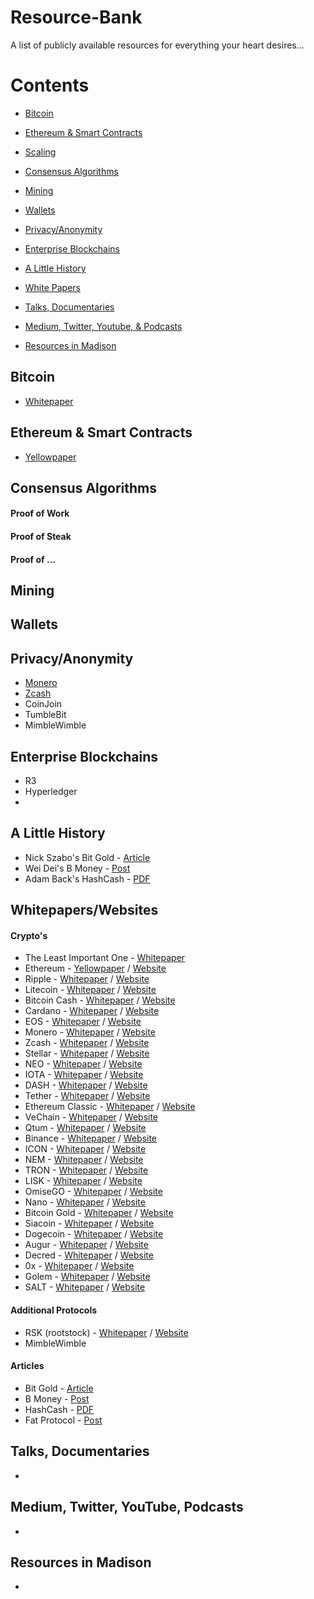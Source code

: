 # Resource-Bank
A list of publicly available resources for everything your heart desires...

# Contents

- [Bitcoin](#bitcoin)
- [Ethereum & Smart Contracts](#ethereum-&-smart-contracts)
- [Scaling](#scale)
- [Consensus Algorithms](#CA)
- [Mining](#Mining)
- [Wallets](#wallets)
- [Privacy/Anonymity](#all-things-privacy)
- [Enterprise Blockchains](#private-blockchains)
- [A Little History](#history)
- [White Papers](#white-papers)

- [Talks, Documentaries](#docs)
- [Medium, Twitter, Youtube, & Podcasts](#channels)
- [Resources in Madison](#social-media-channels)



## Bitcoin
* [Whitepaper](https://bitcoin.org/bitcoin.pdf)


## Ethereum & Smart Contracts
* [Yellowpaper](http://gavwood.com/paper.pdf)


## Consensus Algorithms
#### Proof of Work


#### Proof of Steak


#### Proof of ...



## Mining



## Wallets



## Privacy/Anonymity
* [Monero](https://getmonero.org/resources/about/)
* [Zcash](https://z.cash/)
* CoinJoin
* TumbleBit
* MimbleWimble



## Enterprise Blockchains
* R3
* Hyperledger
* 


## A Little History
* Nick Szabo's Bit Gold - [Article](http://unenumerated.blogspot.com/2005/12/bit-gold.html)
* Wei Dei's B Money - [Post](http://www.weidai.com/bmoney.txt)
* Adam Back's HashCash - [PDF](http://nakamotoinstitute.org/static/docs/hashcash.pdf)


## Whitepapers/Websites
#### Crypto's
* The Least Important One - [Whitepaper](https://bitcoin.org/bitcoin.pdf) 
* Ethereum - [Yellowpaper](http://gavwood.com/paper.pdf) / [Website](https://www.ethereum.org/)
* Ripple - [Whitepaper]() / [Website](https://ripple.com/)
* Litecoin - [Whitepaper]() / [Website](https://litecoin.org/)
* Bitcoin Cash - [Whitepaper]() / [Website](https://www.bitcoincash.org/)
* Cardano - [Whitepaper]() / [Website]()
* EOS - [Whitepaper]() / [Website](https://eos.io/)
* Monero - [Whitepaper]() / [Website](https://getmonero.org/)
* Zcash - [Whitepaper]() / [Website](https://z.cash/)
* Stellar - [Whitepaper](https://www.stellar.org/papers/stellar-consensus-protocol.pdf) / [Website](https://www.stellar.org/)
* NEO - [Whitepaper]() / [Website](https://neo.org/)
* IOTA - [Whitepaper]() / [Website](https://iota.org/)
* DASH - [Whitepaper]() / [Website](https://www.dash.org/)
* Tether - [Whitepaper]() / [Website](https://tether.to/)
* Ethereum Classic - [Whitepaper]() / [Website](https://ethereumclassic.github.io/)
* VeChain - [Whitepaper]() / [Website](https://www.vechain.org/)
* Qtum - [Whitepaper]() / [Website](https://qtum.org/en/)
* Binance - [Whitepaper]() / [Website](https://www.binance.com/)
* ICON - [Whitepaper](https://icon.foundation/resources/whitepaper/ICON-Whitepaper-EN-Draft.pdf) / [Website](https://icon.foundation/)
* NEM - [Whitepaper]() / [Website](https://nem.io/)
* TRON - [Whitepaper]() / [Website](https://tron.network/en.html)
* LISK - [Whitepaper]() / [Website](https://lisk.io/)
* OmiseGO - [Whitepaper]() / [Website](https://omisego.network/)
* Nano - [Whitepaper]() / [Website](https://nano.org/en)
* Bitcoin Gold - [Whitepaper]() / [Website](https://bitcoingold.org/)
* Siacoin - [Whitepaper]() / [Website](https://sia.tech/)
* Dogecoin - [Whitepaper]() / [Website](http://dogecoin.com/)
* Augur - [Whitepaper]() / [Website](http://www.augur.net/)
* Decred - [Whitepaper](https://decred.org/research/buterin2014.pdf) / [Website](https://www.decred.org/)
* 0x - [Whitepaper]() / [Website](https://0xproject.com/)
* Golem - [Whitepaper]() / [Website](https://golem.network/)
* SALT - [Whitepaper]() / [Website](https://www.saltlending.com/)

#### Additional Protocols
* RSK (rootstock) - [Whitepaper](https://bravenewcoin.com/assets/Whitepapers/RootstockWhitePaperv9-Overview.pdf) / [Website](https://www.rsk.co/)
* MimbleWimble

#### Articles
* Bit Gold - [Article](http://unenumerated.blogspot.com/2005/12/bit-gold.html)
* B Money - [Post](http://www.weidai.com/bmoney.txt)
* HashCash - [PDF](http://nakamotoinstitute.org/static/docs/hashcash.pdf)
* Fat Protocol - [Post](http://www.usv.com/blog/fat-protocols)



## Talks, Documentaries
*  


## Medium, Twitter, YouTube, Podcasts
* 


## Resources in Madison
* 


